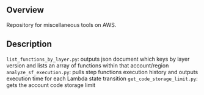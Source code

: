 ## Overview
Repository for miscellaneous tools on AWS.

## Description
`list_functions_by_layer.py`: outputs json document which keys by layer version and lists an array of functions within that account/region
`analyze_sf_execution.py`: pulls step functions execution history and outputs execution time for each Lambda state transition
`get_code_storage_limit.py`: gets the account code storage limit